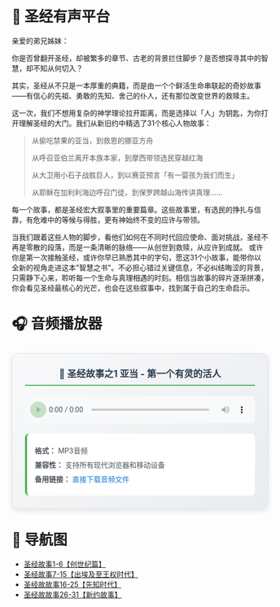 # <span class="bible-title">📖 圣经有声平台</span>

<div class="intro-card">
  亲爱的弟兄姊妹：

你是否曾翻开圣经，却被繁多的章节、古老的背景拦住脚步？是否想探寻其中的智慧，却不知从何切入？

其实，圣经从不只是一本厚重的典籍，而是由一个个鲜活生命串联起的奇妙故事——有信心的先祖、勇敢的先知、舍己的仆人，还有那位改变世界的救赎主。

这一次，我们不想用复杂的神学理论拉开距离，而是选择以「人」为钥匙，为你打开理解圣经的大门。我们从新旧约中精选了31个核心人物故事：

> 从偷吃禁果的亚当，到救恩的挪亚方舟
>
> 从呼召亚伯兰离开本族本家，到摩西带领选民穿越红海
>
> 从大卫用小石子战胜巨人，到以赛亚预言「有一婴孩为我们而生」
>
> 从耶稣在加利利海边呼召门徒，到保罗跨越山海传讲真理……

每一个故事，都是圣经宏大叙事里的重要篇章。这些故事里，有选民的挣扎与信靠，有危难中的等候与得胜，更有神始终不变的应许与带领。

当我们跟着这些人物的脚步，看他们如何在不同时代回应使命、面对挑战，圣经不再是零散的段落，而是一条清晰的脉络——从创世到救赎，从应许到成就。 或许你是第一次接触圣经，或许你早已熟悉其中的字句，愿这31个小故事，能带你以全新的视角走进这本"智慧之书"。不必担心错过关键信息，不必纠结晦涩的背景，只需静下心来，聆听每一个生命与真理相遇的时刻。相信当故事的碎片逐渐拼凑，你会看见圣经最核心的光芒，也会在这些叙事中，找到属于自己的生命启示。

</div>

# <span class="bible-title">🎧 音频播放器</span>

<div class="audio-section">
  <div class="audio-player-card">
    <h3>📖 圣经故事之1 亚当 - 第一个有灵的活人</h3>
    <div class="audio-container">
      <audio controls style="width: 100%; max-width: 600px;">
        <source src="https://ydschool-online.nosdn.127.net/tiku/69db7bcecc203519e52500ab21cb064f82b43e1bb29ae49901bc3b0dd9a389b3.mp3" type="audio/mpeg">
        您的浏览器不支持音频播放，请<a href="https://ydschool-online.nosdn.127.net/tiku/69db7bcecc203519e52500ab21cb064f82b43e1bb29ae49901bc3b0dd9a389b3.mp3" target="_blank">点击这里下载音频</a>
      </audio>
    </div>
    <div class="audio-info">
      <p><strong>格式：</strong> MP3音频</p>
      <p><strong>兼容性：</strong> 支持所有现代浏览器和移动设备</p>
      <p><strong>备用链接：</strong> <a href="https://ydschool-online.nosdn.127.net/tiku/69db7bcecc203519e52500ab21cb064f82b43e1bb29ae49901bc3b0dd9a389b3.mp3" target="_blank">直接下载音频文件</a></p>
    </div>
  </div>
</div>

<style>
.audio-section {
  margin: 30px 0;
}

.audio-player-card {
  background: linear-gradient(135deg, #f8f9fa 0%, #e9ecef 100%);
  border: 1px solid #dee2e6;
  border-radius: 12px;
  padding: 25px;
  box-shadow: 0 4px 12px rgba(0,0,0,0.1);
  max-width: 800px;
  margin: 0 auto;
}

.audio-player-card h3 {
  color: #2c3e50;
  margin-top: 0;
  margin-bottom: 20px;
  text-align: center;
  font-size: 1.3em;
  border-bottom: 2px solid #4CAF50;
  padding-bottom: 10px;
}

.audio-container {
  display: flex;
  justify-content: center;
  margin-bottom: 20px;
}

.audio-info {
  background: white;
  padding: 15px;
  border-radius: 8px;
  border-left: 4px solid #4CAF50;
}

.audio-info p {
  margin: 8px 0;
  color: #495057;
}

.audio-info a {
  color: #1976d2;
  text-decoration: none;
}

.audio-info a:hover {
  text-decoration: underline;
}

audio {
  border-radius: 8px;
  background: #f8f9fa;
}

audio::-webkit-media-controls-panel {
  background-color: #f8f9fa;
}

audio::-webkit-media-controls-play-button {
  background-color: #4CAF50;
  border-radius: 50%;
}

audio::-webkit-media-controls-current-time-display,
audio::-webkit-media-controls-time-remaining-display {
  color: #2c3e50;
}

/* 响应式设计 */
@media (max-width: 768px) {
  .audio-player-card {
    padding: 20px;
    margin: 0 10px;
  }
  
  .audio-player-card h3 {
    font-size: 1.2em;
  }
  
  audio {
    width: 100%;
  }
}
</style>

# <span class="bible-title">📖 导航图</span>

- [圣经故事1-6【创世纪篇】](./bible.md)
- [圣经故事7-15【出埃及至王权时代】](./bible2.md)
- [圣经故故事16-25【先知时代】](./bible3.md)
- [圣经故故事26-31【新约故事】](./bible4.md)